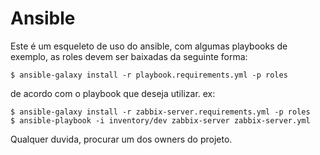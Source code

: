 # Ansible


Este é um esqueleto de uso do ansible, com algumas playbooks de exemplo, as roles devem ser baixadas da seguinte forma:

```
$ ansible-galaxy install -r playbook.requirements.yml -p roles
```

de acordo com o playbook que deseja utilizar. ex:

```
$ ansible-galaxy install -r zabbix-server.requirements.yml -p roles
$ ansible-playbook -i inventory/dev zabbix-server zabbix-server.yml
```

Qualquer duvida, procurar um dos owners do projeto.